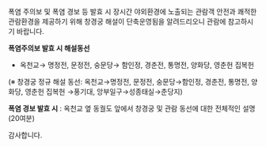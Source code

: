 폭염 주의보 및 폭염 경보 등 발효 시 장시간 야외환경에 노출되는 관람객 안전과 쾌적한 관람환경을 제공하기 위해 창경궁 해설이 단축운영됨을 알려드리오니 관람에 참고하시기 바랍니다.

**폭염주의보 발효 시 해설동선**
- 옥천교→ 명정전, 문정전, 숭문당→ 함인정, 경춘전, 통명전, 양화당, 영춘헌 집복헌

(※ 창경궁 정규 해설 동선: 옥천교→명정전, 문정전, 숭문당→함인정, 경춘전, 통명전, 양화당, 영춘헌 집복헌
→풍기대, 앙부일구→성종태실→춘당지)

**폭염 경보 발효 시**
: 옥천교 옆 동궐도 앞에서 창경궁 및 관람 동선에 대한 전체적인 설명(20여분)

감사합니다.